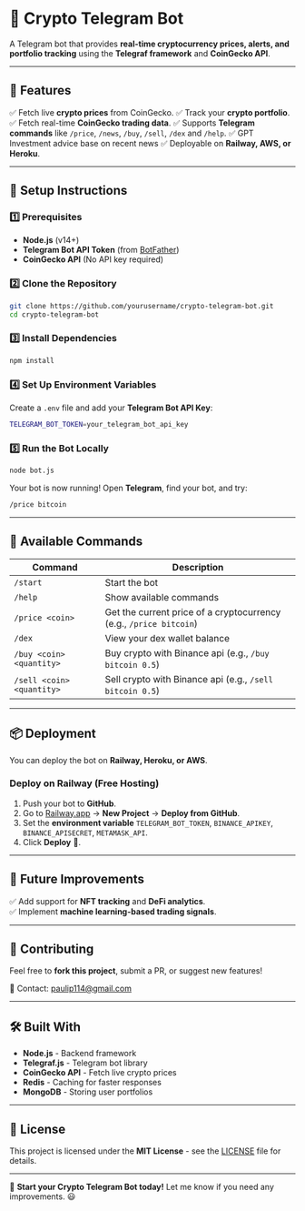 # 🚀 Crypto Telegram Bot

A Telegram bot that provides **real-time cryptocurrency prices, alerts, and portfolio tracking** using the **Telegraf framework** and **CoinGecko API**.

---

## 📌 Features

✅ Fetch live **crypto prices** from CoinGecko.
✅ Track your **crypto portfolio**.
✅ Fetch real-time **CoinGecko trading data**.
✅ Supports **Telegram commands** like `/price`, `/news`, `/buy`, `/sell`, `/dex` and `/help`.
✅ GPT Investment advice base on recent news
✅ Deployable on **Railway, AWS, or Heroku**.

---

## 🔧 Setup Instructions

### **1️⃣ Prerequisites**

- **Node.js** (v14+)
- **Telegram Bot API Token** (from [BotFather](https://t.me/BotFather))
- **CoinGecko API** (No API key required)

### **2️⃣ Clone the Repository**

```sh
git clone https://github.com/yourusername/crypto-telegram-bot.git
cd crypto-telegram-bot
```

### **3️⃣ Install Dependencies**

```sh
npm install
```

### **4️⃣ Set Up Environment Variables**

Create a `.env` file and add your **Telegram Bot API Key**:

```sh
TELEGRAM_BOT_TOKEN=your_telegram_bot_api_key
```

### **5️⃣ Run the Bot Locally**

```sh
node bot.js
```

Your bot is now running! Open **Telegram**, find your bot, and try:

```sh
/price bitcoin
```

---

## 📜 Available Commands

| Command                   | Description                                                        |
| ------------------------- | ------------------------------------------------------------------ |
| `/start`                  | Start the bot                                                      |
| `/help`                   | Show available commands                                            |
| `/price <coin>`           | Get the current price of a cryptocurrency (e.g., `/price bitcoin`) |
| `/dex`                    | View your dex wallet balance                                       |
| `/buy <coin> <quantity>`  | Buy crypto with Binance api (e.g., `/buy bitcoin 0.5`)             |
| `/sell <coin> <quantity>` | Sell crypto with Binance api (e.g., `/sell bitcoin 0.5`)           |

---

## 📦 Deployment

You can deploy the bot on **Railway, Heroku, or AWS**.

### **Deploy on Railway** (Free Hosting)

1. Push your bot to **GitHub**.
2. Go to [Railway.app](https://railway.app/) → **New Project** → **Deploy from GitHub**.
3. Set the **environment variable** `TELEGRAM_BOT_TOKEN`, `BINANCE_APIKEY`, `BINANCE_APISECRET`, `METAMASK_API`.
4. Click **Deploy** 🚀.

---

## 🎯 Future Improvements

✅ Add support for **NFT tracking** and **DeFi analytics**.  
✅ Implement **machine learning-based trading signals**.

---

## 🤝 Contributing

Feel free to **fork this project**, submit a PR, or suggest new features!

📧 Contact: [paulip114@gmail.com](mailto:paulip114@gmail.com)

---

## 🛠 Built With

- **Node.js** - Backend framework
- **Telegraf.js** - Telegram bot library
- **CoinGecko API** - Fetch live crypto prices
- **Redis** - Caching for faster responses
- **MongoDB** - Storing user portfolios

---

## 📜 License

This project is licensed under the **MIT License** - see the [LICENSE](LICENSE) file for details.

---

🚀 **Start your Crypto Telegram Bot today!** Let me know if you need any improvements. 😃

